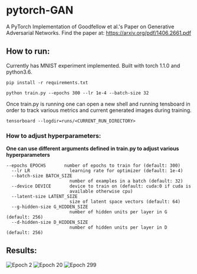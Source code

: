 # pytorch-GAN
A PyTorch Implementation of Goodfellow et al.'s Paper on Generative Adversarial Networks. Find the paper at: https://arxiv.org/pdf/1406.2661.pdf

## How to run:
Currently has MNIST experiment implemented. Built with torch 1.1.0 and python3.6.

`pip install -r requirements.txt`

`python train.py --epochs 300 --lr 1e-4 --batch-size 32`

Once train.py is running one can open a new shell and running tensboard in order to track various metrics and current generated images during training.

`tensorboard --logdir=runs/<CURRENT_RUN_DIRECTORY>`

### How to adjust hyperparameters: 
**One can use different arguments defined in train.py to adjust various hyperparameters**

```
--epochs EPOCHS       number of epochs to train for (default: 300)
  --lr LR               learning rate for optimizer (default: 1e-4)
  --batch-size BATCH_SIZE
                        number of examples in a batch (default: 32)
  --device DEVICE       device to train on (default: cuda:0 if cuda is
                        available otherwise cpu)
  --latent-size LATENT_SIZE
                        size of latent space vectors (default: 64)
  --g-hidden-size G_HIDDEN_SIZE
                        number of hidden units per layer in G (default: 256)
  --d-hidden-size D_HIDDEN_SIZE
                        number of hidden units per layer in D (default: 256)
```

## Results:
![Epoch 2](https://i.imgur.com/MbMaKga.png) ![Epoch 20](https://i.imgur.com/W2po4XH.png) ![Epoch 299](https://i.imgur.com/XggRWHk.png)
